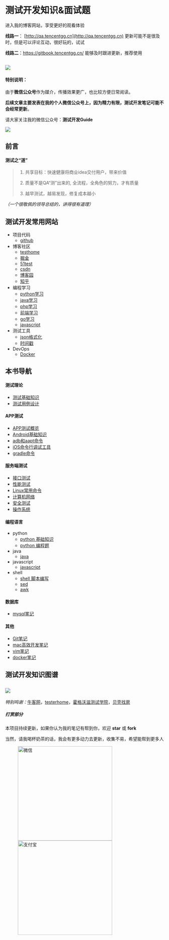 # 测试开发知识&面试题 

进入我的博客网站，享受更好的观看体验

**线路一**： [http://qa.tencentgg.cn](http://qa.tencentgg.cn) 更新可能不是很及时，但是可以评论互动，很好玩的，试试

**线路二**：https://gitbook.tencentgg.cn/ 能够及时跟进更新，推荐使用

## ![](http://ww1.sinaimg.cn/large/69b577d4gy1g5rduex2yij21hc0zkwzh.jpg)



#### 特别说明：

由于**微信公众号**作为媒介，传播效果更广，也比较方便日常阅读。

**后续文章主要发表在我的个人微信公众号上，因为精力有限，测试开发笔记可能不会经常更新**。

请大家关注我的微信公众号：**测试开发Guide**

![](/Users/wenlei/codes/dev-tester/assets/index/wxgzh.jpeg)

## 前言

#### 测试之“道”

> 1. 共享目标：快速健康将商业idea交付用户，带来价值
> 2. 质量不是QA“测”出来的, 全流程，全角色的努力，才有质量
>
> 3. 越早测试，越易发现，修复成本越小

*（一个很敬佩的领导总结的，讲得很有道理）*

## 测试开发常用网站

* 项目代码
  * [github](https://github.com/) 
* 博客社区
  * [testhome](https://testerhome.com/)
  * [掘金](https://juejin.im/timeline)
  * [51test](http://www.51testing.com/html/index.html)
  * [csdn](https://www.csdn.net/)
  * [博客园](https://www.cnblogs.com/)
  * [知乎](https://www.zhihu.com/)
* 编程学习
  * [python学习](https://www.liaoxuefeng.com/wiki/1016959663602400)
  * [java学习](http://www.how2j.cn)
  * [php学习](https://www.php.cn/course/25.html)
  * [前端学习](http://www.w3school.com.cn/)
  * [go学习](https://www.zybuluo.com/octopus/note/1212993)
  * [javascript](http://javascript.ruanyifeng.com/)
* 测试工具
  * [json格式化](http://www.bejson.com/)
  * [时间戳](https://tool.chinaz.com/Tools/unixtime.aspx)
* DevOps
  * [Docker](https://www.docker.com/)

## 本书导航

#### 测试理论

- [测试基础知识](/page/testing_theory/basics.md)
- [测试用例设计](/Page/testing_theory/testcases.md)

#### APP测试

- [APP测试概览](/page/app_testing/basics.md)
- [Android基础知识](/page/app_testing/android.md)
- [adb和aapt命令](/page/app_testing/adb.md)
- [iOS命令行调试工具](/page/app_testing/libimobiledevice.md)
- [gradle命令](/page/app_testing/gradle.md)

#### 服务端测试

- [接口测试]()
- [性能测试]()
- [Linux常用命令]()
- [计算机网络]()
- [安全测试]()
- [操作系统]()

#### 编程语言

- python
  - [python 基础知识](/page/programing_language/python/python.md)
  - [python 编程题](/page/programing_language/python/python_interview.md)
- java
  - [java](/page/programing_language/java/java.md)
- javascript
  - [javascript](/page/programing_language/javascript/javascript.md)
- shell
  - [shell 脚本编写](/page/programing_language/shell/shell.md)
  - [sed](/page/programing_language/shell/sed.md)
  - [awk](/page/programing_language/shell/awk.md)

#### 数据库

- [mysql笔记](/page/database/mysql.md)

#### 其他

- [Git笔记](/page/other/use_git.md)
- [mac高效开发笔记](/page/other/use_mac.md)
- [vim笔记](/page/other/use_vim.md)
- [docker笔记](/page/other/use_docker.md)

## 测试开发知识图谱
## ![](http://ww1.sinaimg.cn/large/69b577d4gy1g5rdqccr6lj20zk1eaal0.jpg)

*特别鸣谢：*[牛客网](https://www.nowcoder.com/2912526)，[testerhome](https://testerhome.com/)，[霍格沃滋测试学院](https://mp.weixin.qq.com/profile?src=3&timestamp=1563593478&ver=1&signature=LrhE2asUmnKat3Og1y2C9Lc71mkjJl5hxXORcTIIE8X*z0iNHMZTIudweohTYgXY9s7Lj5USywyRf8YstgyPZw==)，[贝壳找房](https://bj.ke.com/)



##### 打赏部分

本项目持续更新，如果你认为我的笔记有帮到你，欢迎 **star** 或 **fork**

当然，请我喝杯奶茶的话，我会有更多动力去更新，收集不易，希望能帮到更多人

<figure class="half">
    <img src="http://ww1.sinaimg.cn/mw690/69b577d4gy1g5sowlfe3qj20w00w0ju5.jpg" title="微信" width="300">
    <img src="http://ww1.sinaimg.cn/mw690/69b577d4gy1g5sovlioi3j20go0p0go8.jpg" title="支付宝" width="300">
</figure>
